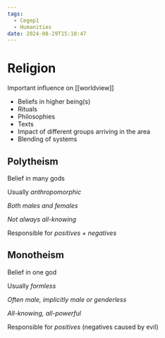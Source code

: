 ```yaml
---
tags:
  - Cegep1
  - Humanities
date: 2024-08-29T15:10:47
---
```


# Religion

Important influence on [[worldview]]

- Beliefs in higher being(s)
- Rituals
- Philosophies
- Texts
- Impact of different groups arriving in the area
- Blending of systems

## Polytheism

Belief in many gods

Usually *anthropomorphic*

*Both males and females*

*Not always all-knowing*

Responsible for *positives + negatives*

## Monotheism

Belief in one god

Usually *formless*

*Often male, implicitly male or genderless*

*All-knowing, all-powerful*

Responsible for *positives* (negatives caused by evil)